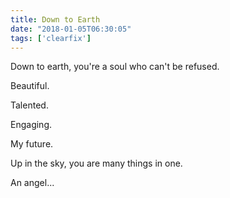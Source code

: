 ```yaml
---
title: Down to Earth
date: "2018-01-05T06:30:05"
tags: ['clearfix']
---
```


Down to earth, you're a soul who can't be refused.

Beautiful.

Talented.

Engaging.

My future.

Up in the sky, you are many things in one.

An angel...